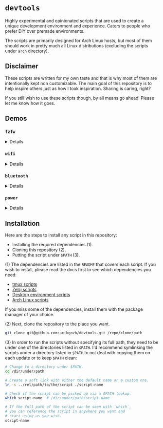 # `devtools`

Highly experimental and opinionated scripts that are used to create a unique development environment and experience.
Caters to people who prefer DIY over premade environments.

The scripts are primarily designed for Arch Linux hosts, but most of them should work in pretty much all Linux distributions (excluding the scripts under `arch` directory).

## Disclaimer

These scripts are written for my own taste and that is why most of them are intentionally kept non customizable.
The main goal of this repository is to help inspire others just as how I took inspiration.
Sharing is caring, right?

If you still wish to use these scripts though, by all means go ahead!
Please let me know how it goes.

## Demos

### `fzfw`

<details>
    <video src="https://github.com/user-attachments/assets/d563ec74-f575-402f-8576-352bcac1a86a"></video>
</details>

### `wifi`

<details>
    <video src="https://github.com/user-attachments/assets/4f94b83a-36b5-4eb2-8c4e-a999335082d9"></video>
</details>

### `bluetooth`

<details>
    <video src="https://github.com/user-attachments/assets/3b22d8ad-81cf-4d21-a569-1735cc44db67"></video>
</details>

### `power`

<details>
    <img src="https://github.com/user-attachments/assets/97d85bc1-5a9c-4c04-b8a6-ac01d5a7b0ae" />
</details>

## Installation

Here are the steps to install any script in this repository:

- Installing the required dependencies (1).
- Cloning this repository (2).
- Putting the script under `$PATH` (3).

(1) The dependencies are listed in the `README` that covers each script.
If you wish to install, please read the docs first to see which dependencies you need:

- [tmux scripts](./tmux/README.md)
- [Zellij scripts](./zellij/README.md)
- [Desktop environment scripts](./de/README.md)
- [Arch Linux scripts](./arch/README.md)

If you miss some of the dependencies, install them with the package manager of your choice.

(2) Next, clone the repository to the place you want.

```bash
git clone git@github.com:acikgozb/devtools.git /repo/clone/path
```

(3) In order to run the scripts without specifying its full path, they need to be under one of the directories listed in `$PATH`.
I'd recommend symlinking the scripts under a directory listed in `$PATH` to not deal with copying them on each update or to keep `$PATH` clean:

```bash
# Change to a directory under $PATH.
cd /dir/under/path

# Create a soft link with either the default name or a custom one.
ln -s ../rel/path/to/the/script ./script-name

# Check if the script can be picked up via a $PATH lookup.
which script-name  # /dir/under/path/script-name

# If the full path of the script can be seen with `which`,
# you can reference the script in anywhere you want and
# start using as you wish.
script-name
```

